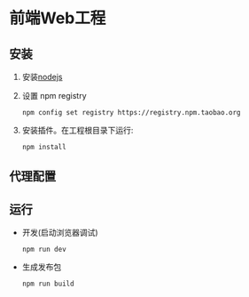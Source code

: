 # 前端Web工程 #


## 安装 ##

1.  安装[nodejs](https://nodejs.org/download/)

2.  设置 npm registry

    `npm config set registry https://registry.npm.taobao.org`

3.  安装插件。在工程根目录下运行:

    `npm install`


## 代理配置 ##

<!-- 1.  在工程根目录下拷贝.proxy.default.json，重命名为.proxy.json
    
2.  将.proxy.json中的"server"修改为后端服务器的地址 -->


## 运行 ##

*   开发(启动浏览器调试)

    `npm run dev`

*   生成发布包

    `npm run build`

<!-- *   格式化代码

    `npm run format` -->

<!-- *   JavaScript代码检查

    `npm run lint` -->


    

